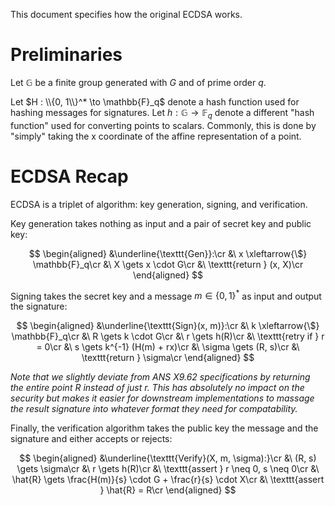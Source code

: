 This document specifies how the original ECDSA works.

# Preliminaries

Let $\mathbb{G}$ be a finite group generated with $G$ and of prime order $q$.

Let $H : \\{0, 1\\}^* \to \mathbb{F}_q$ denote a hash function used for hashing messages
for signatures.
Let $h : \mathbb{G} \to \mathbb{F}_q$ denote a different "hash function" used for converting points to scalars.
Commonly, this is done by "simply" taking the x coordinate of the affine
representation of a point.

# ECDSA Recap

ECDSA is a triplet of algorithm: key generation, signing, and verification.

Key generation takes nothing as input and a pair of secret key and public key:

$$
\begin{aligned}
&\underline{\texttt{Gen}}:\cr
&\ x \xleftarrow{\$} \mathbb{F}_q\cr
&\ X \gets x \cdot G\cr
&\ \texttt{return } (x, X)\cr
\end{aligned}
$$

Signing takes the secret key and a message $m \in \{0, 1\}^*$ as input and output the signature:

$$
\begin{aligned}
&\underline{\texttt{Sign}(x, m)}:\cr
&\ k \xleftarrow{\$} \mathbb{F}_q\cr
&\ R \gets k \cdot G\cr
&\ r \gets h(R)\cr
&\ \texttt{retry if } r = 0\cr
&\ s \gets k^{-1} (H(m) + rx)\cr
&\ \sigma \gets (R, s)\cr
&\ \texttt{return } \sigma\cr
\end{aligned}
$$

*Note that we slightly deviate from ANS X9.62 specifications by returning
the entire point $R$ instead of just $r$. This has absolutely no impact on the security
but makes it easier for downstream implementations to massage
the result signature into whatever format they need for compatability.*


Finally, the verification algorithm takes the public key the message and the signature and either accepts or rejects:

$$
\begin{aligned}
&\underline{\texttt{Verify}(X, m, \sigma):}\cr
&\ (R, s) \gets \sigma\cr
&\ r \gets h(R)\cr
&\ \texttt{assert } r \neq 0, s \neq 0\cr
&\ \hat{R} \gets \frac{H(m)}{s} \cdot G + \frac{r}{s} \cdot X\cr
&\ \texttt{assert } \hat{R} = R\cr
\end{aligned}
$$
